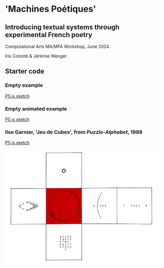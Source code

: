# 'Machines Poétiques'
## Introducing textual systems through experimental French poetry

Computational Arts MA/MFA Workshop, June 2024.

Iris Colomb & Jérémie Wenger

## Starter code

### Empty example

[P5.js sketch](empty-cube/)

### Empty animated example

[P5.js sketch](empty-animated-cube/)

### Ilse Garnier, 'Jeu de Cubes', from *Puzzle-Alphabet*, 1988

[P5.js sketch](garnier-cube/)

![Ilse Garnier, 'Jeu de Cubes'](pics/garnier-cube.jpg)
